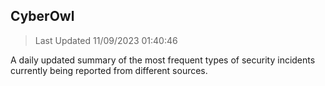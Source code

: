 ## CyberOwl 
> Last Updated 11/09/2023 01:40:46 


A daily updated summary of the most frequent types of security incidents currently being reported from different sources.

